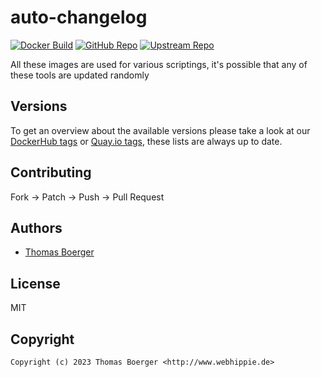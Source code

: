 # auto-changelog

[![Docker Build](https://github.com/toolhippie/auto-changelog/workflows/docker/badge.svg)](https://github.com/toolhippie/auto-changelog/actions?query=workflow%3Adocker) [![GitHub Repo](https://img.shields.io/badge/github-repo-yellowgreen)](https://github.com/toolhippie/auto-changelog) [![Upstream Repo](https://img.shields.io/badge/upstream-repo-yellow)](https://github.com/cookpete/auto-changelog)

All these images are used for various scriptings, it's possible that any of
these tools are updated randomly

## Versions

To get an overview about the available versions please take a look at our
[DockerHub tags][dockerhub] or [Quay.io tags][quayio], these lists are always up
to date.

## Contributing

Fork -> Patch -> Push -> Pull Request

## Authors

*  [Thomas Boerger](https://github.com/tboerger)

## License

MIT

## Copyright

```console
Copyright (c) 2023 Thomas Boerger <http://www.webhippie.de>
```

[dockerhub]: https://hub.docker.com/r/toolhippie/auto-changelog/tags/
[quayio]: https://quay.io/repository/toolhippie/auto-changelog?tab=tags
